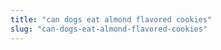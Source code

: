 ```yaml
---
title: "can dogs eat almond flavored cookies"
slug: "can-dogs-eat-almond-flavored-cookies"
---
```


